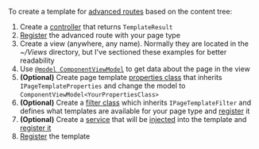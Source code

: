 To create a template for [advanced routes](https://docs.xperience.io/developing-websites/implementing-routing/content-tree-based-routing/setting-up-content-tree-based-routing#Settingupcontenttreebasedrouting-Advanced) based on the content tree:

1. Create a [controller](https://github.com/kentico-ericd/xperience-template-samples/blob/master/BlankCore/AdvancedTemplate/MyAdvancedController.cs) that returns `TemplateResult`
1. [Register](https://github.com/kentico-ericd/xperience-template-samples/blob/master/BlankCore/Registrations.cs#L38) the advanced route with your page type
1. Create a view (anywhere, any name). Normally they are located in the _~/Views_ directory, but I've sectioned these examples for better readability
1. Use [`@model ComponentViewModel`](https://github.com/kentico-ericd/xperience-template-samples/blob/master/BlankCore/AdvancedTemplate/_Template.cshtml#L9) to get data about the page in the view
1. __(Optional)__ Create page template [properties class](https://github.com/kentico-ericd/xperience-template-samples/blob/master/BlankCore/AdvancedTemplate/AdvancedTemplateProperties.cs) that inherits `IPageTemplateProperties` and change the model to `ComponentViewModel<YourPropertiesClass>`
1. __(Optional)__ Create a [filter class](https://github.com/kentico-ericd/xperience-template-samples/blob/master/BlankCore/AdvancedTemplate/AdvancedTemplateFilter.cs) which inherits `IPageTemplateFilter` and defines what templates are available for your page type and [register](https://github.com/kentico-ericd/xperience-template-samples/blob/master/BlankCore/Startup.cs#L39) it
1. __(Optional)__ Create a [service](https://github.com/kentico-ericd/xperience-template-samples/blob/master/BlankCore/AdvancedTemplate/CustomServiceForMessages.cs) that will be [injected](https://github.com/kentico-ericd/xperience-template-samples/blob/master/BlankCore/AdvancedTemplate/_TemplateWithService.cshtml#L10) into the template and [register it](https://github.com/kentico-ericd/xperience-template-samples/blob/master/BlankCore/Startup.cs#L41)
1. [Register](https://github.com/kentico-ericd/xperience-template-samples/blob/master/BlankCore/Registrations.cs#L23) the template
